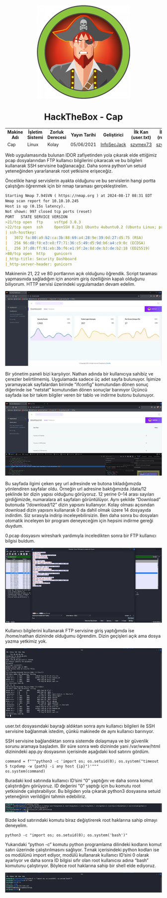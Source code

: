 <h1 align="center">
  <a href="https://www.hackthebox.eu/home/machines/profile/190"><img src="images/0.jpg" alt="Luke"></a>
  <br><br>HackTheBox - Cap
</h1>

<table align="center">
    <thead>
        <tr>
            <th>Makine Adı</th>
            <th>İşletim Sistemi</th>
            <th>Zorluk Derecesi</th>
            <th>Yayın Tarihi</th>
            <th>Geliştirici</th>
            <th>İlk Kan (user.txt)</th>
            <th>İlk Kan (root.txt)</th>
        </tr>
        <tr>
            <td>Cap</td>
            <td>Linux</td>
            <td>Kolay</td>
            <td>05/06/2021</td>
            <td><a href="https://app.hackthebox.com/users/52045">InfoSecJack</a></td>
            <td><a href="https://app.hackthebox.com/users/139466">szymex73</a></td>
            <td><a href="https://app.hackthebox.com/users/139466">szymex73</a></td>
        </tr>
    </thead>
</table>



Web uygulamasında bulunan IDOR zafiyetinden yola çıkarak elde ettiğimiz pcap dosyalarından FTP kullanıcı bilgilerini çıkaracak ve bu bilgileri kullanarak SSH servisine bağlanacağız. Daha sonra python'un setuid yeteneğinden yararlanarak root yetkisine erişeceğiz.

Öncelikle hangi servislerin ayakta olduğunu ve bu servislerin hangi portta çalıştığını öğrenmek için bir nmap taraması gerçekleştirelim.

```markdown
Starting Nmap 7.94SVN ( https://nmap.org ) at 2024-08-17 08:31 EDT                                                                                                                           
Nmap scan report for 10.10.10.245                                                                                                                                                            
Host is up (0.15s latency).                                                                                                                                                                  
Not shown: 997 closed tcp ports (reset)                                                                                                                                                      
PORT   STATE SERVICE VERSION                                                                                                                                                                 
>21/tcp open  ftp     vsftpd 3.0.3                                                                                                                                                            
>22/tcp open  ssh     OpenSSH 8.2p1 Ubuntu 4ubuntu0.2 (Ubuntu Linux; protocol 2.0)                                                                                                            
| ssh-hostkey:                                                                                                                                                                               
|   3072 fa:80:a9:b2:ca:3b:88:69:a4:28:9e:39:0d:27:d5:75 (RSA)                                                                                                                               
|   256 96:d8:f8:e3:e8:f7:71:36:c5:49:d5:9d:b6:a4:c9:0c (ECDSA)                                                                                                                              
|_  256 3f:d0:ff:91:eb:3b:f6:e1:9f:2e:8d:de:b3:de:b2:18 (ED25519)                                                                                                                            
>80/tcp open  http    gunicorn                                                                                                                                                                
|_http-title: Security Dashboard                                                                                                                                                             
|_http-server-header: gunicorn
```

Makinenin 21, 22 ve 80 portlarının açık olduğunu öğrendik. Script taraması yapmasınıda sağladığım için anonim giriş özelliğinin kapalı olduğunu biliyorum. HTTP servisi üzerindeki uygulamadan devam edelim.

![](images/1.jpg)

Bir yönetim paneli bizi karşılıyor. Nathan adında bir kullanıcıya sahibiz ve çerezler belirtilmemiş. Uygulamada sadece üç adet sayfa bulunuyor. İşimize yaramayacak sayfalardan birinde “ifconfig” komutundan dönen sonuç diğerinde ise “netstat” komutundan dönen sonuçlar barınıyor Üçüncü sayfada ise bir takım bilgiler veren bir tablo ve indirme butonu bulunuyor.

![](images/2.jpg)

Bu sayfada ilgimi çeken şey url adresinde ve butona tıkladığımızda yönlendiren sayfalar oldu. Örneğin url adresine baktığımızda /data/12 şeklinde bir dizin yapısı olduğunu görüyoruz. 12 yerine 0–14 arası sayıları girdiğimizde, numaralara ait sayfaları görüntülüyor. Aynı şekilde “Download” butonuda “/download/12” dizin yapısını kullanıyor. Kolay olması açısından download dizin yapısını kullanarak 0 da dahil olmak üzere 14 dosyayıda indirdim. Siz sırasıyla indirip inceleyebilirsizin. Ben daha sonra bu dosyaları otomatik inceleyen bir program deneyeceğim için hepsini indirme gereği duydum.

0.pcap dosyasını wireshark yardımıyla inceledikten sonra bir FTP kullanıcı bilgisi buldum.

![](images/3.jpg)

Kullanıcı bilgilerini kullanarak FTP servisine giriş yaptığımda ise /home/nathan dizininde olduğumu öğrendim. Dizin geçişleri açık ama dosya yazma yetkimiz yok.

![](images/4.jpg)

user.txt dosyasındaki bayrağı aldıktan sonra aynı kullanıcı bilgileri ile SSH servisine bağlanmak istedim, çünkü makinede de aynı kullanıcı barınıyor.

SSH servisine bağlandıktan sonra sistemde dolaşmaya ve bir güvenlik sorunu aramaya başladım. Bir süre sonra web dizininde yani /var/www/html dizinindeki app.py dosyasının içerisinde aşağıdaki kod satırını gördüm.

```
command = f"""python3 -c 'import os; os.setuid(0); os.system("timeout 5 tcpdump -w {path} -i any host {ip}")'"""                                                                     
os.system(command)
```

Buradaki kod satırında kullanıcı ID’sini “0” yaptığını ve daha sonra komut çalıştırdığını görüyoruz. ID değerini "0" yaptığı için bu komutu root yetkisinde çalıştırabiliyor. Bu bilgiden yola çıkarak python3 dosyasına setuid yeteneğinin verildiğini tahmin edebiliriz.

![](images/5.jpg)

Bizde kod satırındaki komutu biraz değiştirerek root haklarına sahip olmayı deneyelim.

```
python3 -c "import os; os.setuid(0); os.system('bash')"
```

Yukarıdaki “python -c” komutu python programlama dilindeki kodların komut satırı üzerinde çalıştırılmasını sağlıyor. Tırnak içerisindeki python kodları ise os modülünü import ediyor, modülü kullanarak kullanıcı ID’sini 0 olarak ayarlıyor ve daha sonra ID bilgisi sıfır olan root kullanıcısı adına “bash” komutunu çalıştırıyor. Böylece root haklarına sahip bir shell elde ediyoruz.

![](images/6.jpg)
